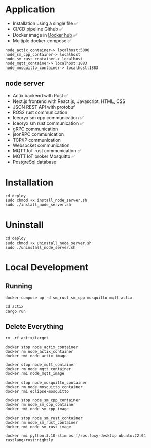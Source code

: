 # Application
- Installation using a single file ✅
- CI/CD pipeline Github ✅
- Docker image in [Docker hub](https://hub.docker.com/repositories/lp02781) ✅
- Multiple docker-compose ✅

```
node_actix_container-> localhost:5000
node_sm_cpp_container-> localhost
node_sm_rust_container-> localhost
node_mqtt_container-> localhost:1883
node_mosquitto_container-> localhost:1883
```

## node server
- Actix backend with Rust ✅
- Next.js frontend with React.js, Javascript, HTML, CSS
- JSON REST API with protobuf
- ROS2 rust communication
- Iceoryx sm cpp communication ✅
- Iceoryx sm rust communication ✅
- gRPC communication
- jsonRPC communication
- TCP/IP communication
- Websocket communication
- MQTT IoT rust communication ✅
- MQTT IoT broker Mosquitto ✅
- PostgreSql database

# Installation
```
cd deploy
sudo chmod +x install_node_server.sh
sudo ./install_node_server.sh
```

# Uninstall
```
cd deploy
sudo chmod +x uninstall_node_server.sh
sudo ./uninstall_node_server.sh
```

# Local Development

## Running 
```
docker-compose up -d sm_rust sm_cpp mosquitto mqtt actix 
```

```
cd actix
cargo run
```

## Delete Everything
```
rm -rf actix/target  

docker stop node_actix_container
docker rm node_actix_container
docker rmi node_actix_image

docker stop node_mqtt_container
docker rm node_mqtt_container
docker rmi node_mqtt_image

docker stop node_mosquitto_container
docker rm node_mosquitto_container
docker rmi eclipse-mosquitto

docker stop node_sm_cpp_container
docker rm node_sm_cpp_container
docker rmi node_sm_cpp_image

docker stop node_sm_rust_container
docker rm node_sm_rust_container
docker rmi node_sm_rust_image

docker rmi python:3.10-slim osrf/ros:foxy-desktop ubuntu:22.04 rustlang/rust:nightly
```

